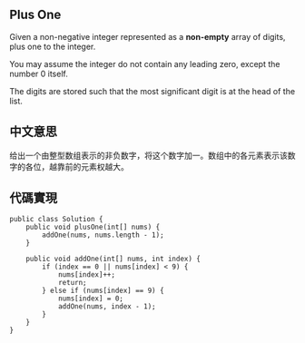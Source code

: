 ## Plus One

Given a non-negative integer represented as a **non-empty** array of digits, plus one to the integer.

You may assume the integer do not contain any leading zero, except the number 0 itself.

The digits are stored such that the most significant digit is at the head of the list.

## 中文意思

给出一个由整型数组表示的非负数字，将这个数字加一。数组中的各元素表示该数字的各位，越靠前的元素权越大。

## 代碼實現

```
public class Solution {	
    public void plusOne(int[] nums) {
        addOne(nums, nums.length - 1);
    }

    public void addOne(int[] nums, int index) {
        if (index == 0 || nums[index] < 9) {
            nums[index]++;
            return;
        } else if (nums[index] == 9) {
            nums[index] = 0;
            addOne(nums, index - 1);
        }
    }
}


```
